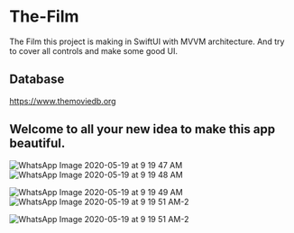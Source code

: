 # The-Film
The Film this project is making in SwiftUI with MVVM architecture. And try to cover all controls and make some good UI. 

## Database 
https://www.themoviedb.org

## Welcome to all your new idea to make this app beautiful. 

![WhatsApp Image 2020-05-19 at 9 19 47 AM](https://user-images.githubusercontent.com/16661905/82290107-c4f0a880-99c3-11ea-90ea-ffb68ee44591.jpeg)  ![WhatsApp Image 2020-05-19 at 9 19 48 AM](https://user-images.githubusercontent.com/16661905/82290144-d76ae200-99c3-11ea-9006-7d575e9655e0.jpeg)

![WhatsApp Image 2020-05-19 at 9 19 49 AM](https://user-images.githubusercontent.com/16661905/82290161-dfc31d00-99c3-11ea-8a66-b268dea11b02.jpeg)  ![WhatsApp Image 2020-05-19 at 9 19 51 AM-2](https://user-images.githubusercontent.com/16661905/82290180-ea7db200-99c3-11ea-9ee9-31dbdeb98fe1.jpeg)

![WhatsApp Image 2020-05-19 at 9 19 51 AM-2](https://user-images.githubusercontent.com/16661905/82290061-a9859d80-99c3-11ea-89f5-c8eeca924fc8.jpeg)


